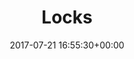 ---
title:		"Locks"
type:		"photos"
mediatype:		"upload"
location:		"Gdańsk, Poland"
description:		"Love locks on a bridge"
date:		"2017-07-21 16:55:30+00:00"
album:		"experimental"
filename:		"lovelocks.md"
series:		"cycle-tour"
cl_public_id:		"experimental/lovelocks"
cl_version:		1520762174
format:		"tiff"
bytes:		9453028
width:		2560
height:		1440
colours:
- "#1A2131"
- "#E0E3ED"
- "#DEC3BF"
- "#161513"
- "#D58E8B"
- "#E5ECEF"
- "#495C7C"
- "#2F1D1A"
- "#020410"
- "#081E02"
- "#20311C"
- "#82736F"
- "#252C19"
- "#190704"
- "#2C292F"
- "#7E5643"
- "#7F4D4E"
- "#767585"
- "#2B322E"
- "#182630"
- "#30291A"
- "#4D773E"
- "#D8B476"
- "#CE9175"
- "#243702"
- "#7E6744"
- "#537B06"
- "#7E93C3"
- "#4A6B81"
- "#CEDDD1"
- "#1F121B"
- "#E4E5D5"
- "#1A111E"
- "#81727D"
- "#627A38"
- "#6B7C6F"
exposure_mode:		"Auto"
program:		"Aperture-priority AE"
aperture:		"2.8"
focal_length:		"16.0 mm"
iso:		"200"
shutter_speed:		"1/400"
metering:		"Spot"
flash:		"Off, Did not fire"
white_balance:		"Custom"
colour_temp:		"4650"
has_crop:		"false"
orientation:		"Horizontal (normal)"
camera_model:		"NIKON D800"
lens_info:		"16mm f/2.8"
artist: "Matt Finucane"
x_resolution:		"300"
y_resolution:		"300"
---